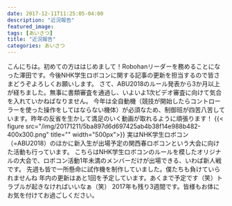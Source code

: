 ```yaml
---
date: 2017-12-11T11:25:05-04:00
description: "近況報告"
featured_image: 
tags: [あいさつ]
title: "近況報告"
categories: あいさつ
---
```


こんにちは。初めての方ははじめまして！Robohanリーダーを務めることになった澤田です。今後NHK学生ロボコンに関する記事の更新を担当するので皆さまどうぞよろしくお願いします。
さて、ABU2018のルール発表から3か月以上が経ちました。無事に書類審査を通過し、いよいよ1次ビデオ審査に向けて気合を入れていかねばなりません。
今年は全自動機（競技が開始したらコントローラーを使った操作をしてはならない機体）が必須なため、制御班が四苦八苦しています。昨年の反省を生かして満足のいく動画が取れるように頑張ります！
{{< figure src="/img/20171211/5ba897d6d697425ab4b38f14e988b482-400x300.png" title="" width="500px">}}
実はNHK学生ロボコン（=ABU2018）のほかに新入生が出場予定の関西春ロボコンという大会に向けた活動も行っています。
こちらはNHK学生ロボコンのルールを模したオリジナルの大会で、ロボコン活動1年未満のメンバーだけが出場できる、いわば新人戦です。
先週も皆で一所懸命に試作機を制作していました。僕たちも負けていられませんね
年内の更新はあと1回を予定しています。あくまで予定です（笑）トラブルが起きなければいいなぁ（笑）
2017年も残り3週間です。皆様もお体にお気を付けてお過ごしください。